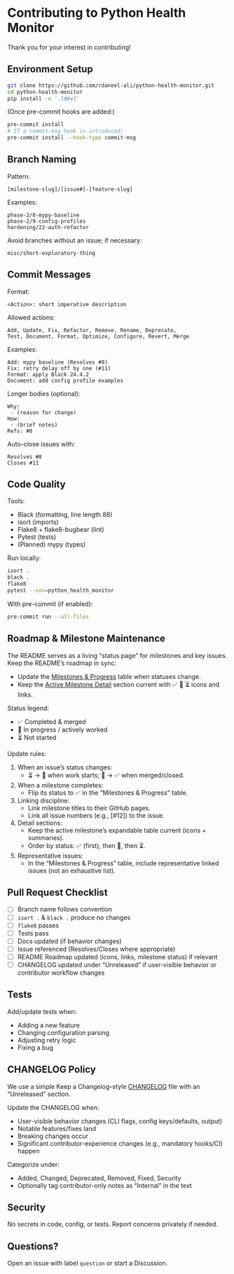 # Contributing to Python Health Monitor

Thank you for your interest in contributing!

## Environment Setup

```bash
git clone https://github.com/rdaneel-ali/python-health-monitor.git
cd python-health-monitor
pip install -e '.[dev]'
```

(Once pre-commit hooks are added:)
```bash
pre-commit install
# If a commit-msg hook is introduced:
pre-commit install --hook-type commit-msg
```

## Branch Naming

Pattern:
```
[milestone-slug]/[issue#]-[feature-slug]
```

Examples:
```
phase-2/8-mypy-baseline
phase-2/9-config-profiles
hardening/22-auth-refactor
```

Avoid branches without an issue; if necessary:
```
misc/short-exploratory-thing
```

## Commit Messages

Format:
```
<Action>: short imperative description
```

Allowed actions:
```
Add, Update, Fix, Refactor, Remove, Rename, Deprecate,
Test, Document, Format, Optimize, Configure, Revert, Merge
```

Examples:
```
Add: mypy baseline (Resolves #8)
Fix: retry delay off by one (#11)
Format: apply Black 24.4.2
Document: add config profile examples
```

Longer bodies (optional):
```
Why:
 - (reason for change)
How:
 - (brief notes)
Refs: #8
```

Auto-close issues with:
```
Resolves #8
Closes #11
```

## Code Quality

Tools:
- Black (formatting, line length 88)
- isort (imports)
- Flake8 + flake8-bugbear (lint)
- Pytest (tests)
- (Planned) mypy (types)

Run locally:
```bash
isort .
black .
flake8
pytest --cov=python_health_monitor
```

With pre-commit (if enabled):
```bash
pre-commit run --all-files
```

## Roadmap & Milestone Maintenance

The README serves as a living “status page” for milestones and key issues.
Keep the README’s roadmap in sync:
- Update the [Milestones & Progress](./README.md#milestones--progress) table when statuses change.
- Keep the [Active Milestone Detail](./README.md#active-milestone-detail) section current with ✅ 🚧 ⏳ icons and links.

Status legend:
- ✅ Completed & merged
- 🚧 In progress / actively worked
- ⏳ Not started

Update rules:
1. When an issue’s status changes:
   - ⏳ → 🚧 when work starts; 🚧 → ✅ when merged/closed.
2. When a milestone completes:
   - Flip its status to ✅ in the “Milestones & Progress” table.
3. Linking discipline:
   - Link milestone titles to their GitHub pages.
   - Link all issue numbers (e.g., [#12]) to the issue.
4. Detail sections:
   - Keep the active milestone’s expandable table current (icons + summaries).
   - Order by status: ✅ (first), then 🚧, then ⏳.
5. Representative issues:
   - In the “Milestones & Progress” table, include representative linked issues (not an exhaustive list).


## Pull Request Checklist

- [ ] Branch name follows convention
- [ ] `isort .` & `black .` produce no changes
- [ ] `flake8` passes
- [ ] Tests pass
- [ ] Docs updated (if behavior changes)
- [ ] Issue referenced (Resolves/Closes where appropriate)
- [ ] README Roadmap updated (icons, links, milestone status) if relevant
- [ ] CHANGELOG updated under “Unreleased” if user-visible behavior or contributor workflow changes

## Tests

Add/update tests when:
- Adding a new feature
- Changing configuration parsing
- Adjusting retry logic
- Fixing a bug

## CHANGELOG Policy

We use a simple Keep a Changelog–style [CHANGELOG](./CHANGELOG.md) file with an “Unreleased” section.

Update the CHANGELOG when:
- User-visible behavior changes (CLI flags, config keys/defaults, output)
- Notable features/fixes land
- Breaking changes occur
- Significant contributor-experience changes (e.g., mandatory hooks/CI) happen

Categorize under:
- Added, Changed, Deprecated, Removed, Fixed, Security
- Optionally tag contributor-only notes as “Internal” in the text

## Security

No secrets in code, config, or tests. Report concerns privately if needed.

## Questions?

Open an issue with label `question` or start a Discussion.
